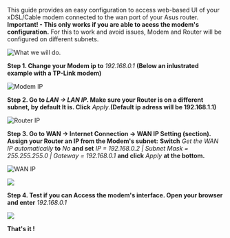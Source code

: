 This guide provides an easy configuration to access web-based UI of your xDSL/Cable modem connected to the wan port of your Asus router. **Important! - This only works if you are able to acess the modem's configuration.** For this to work and avoid issues, Modem and Router will be configured on different subnets.

![What we will do.](http://s22.postimg.org/s5vwfy80h/untitled.png)

**Step 1. Change your Modem ip to** _192.168.0.1_ **(Below an inlustrated example with a TP-Link modem)**

![Modem IP](http://s8.postimg.org/qg66vow8l/Captura_47.png)

**Step 2. Go to _LAN -> LAN IP_. Make sure your Router is on a different subnet, by default It is. Click** _Apply_.**(Default ip adress will be 192.168.1.1)**

![Router IP](http://s17.postimg.org/dqeydphhb/Captura_48.png)

**Step 3. Go to WAN -> Internet Connection -> WAN IP Setting (section). Assign your Router an IP from the Modem's subnet:** **Switch** _Get the WAN IP automatically_ **to** _No_ **and set** _IP = 192.168.0.2 | Subnet Mask = 255.255.255.0 | Gateway = 192.168.0.1_ **and click** _Apply_ **at the bottom.**

![WAN IP](http://s30.postimg.org/vgi76j38h/Captura_49.png)

![](http://s14.postimg.org/fbq9xcunh/Captura_48.png)

**Step 4. Test if you can Access the modem's interface. Open your browser and enter** _192.168.0.1_

![](http://s3.postimg.org/jzg8wsimr/Captura_50.png)

**That's it !**